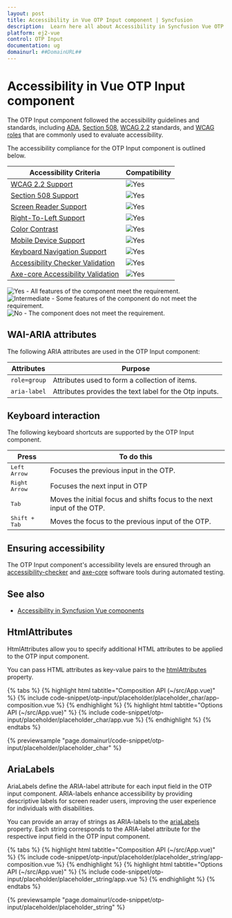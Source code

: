 ```yaml
---
layout: post
title: Accessibility in Vue OTP Input component | Syncfusion
description:  Learn here all about Accessibility in Syncfusion Vue OTP Input component of Syncfusion Essential JS 2 and more.
platform: ej2-vue
control: OTP Input
documentation: ug
domainurl: ##DomainURL##
---
```


# Accessibility in Vue OTP Input component

The OTP Input component followed the accessibility guidelines and standards, including [ADA](https://www.ada.gov/), [Section 508](https://www.section508.gov/), [WCAG 2.2](https://www.w3.org/TR/WCAG22/) standards, and [WCAG roles](https://www.w3.org/TR/wai-aria/#roles) that are commonly used to evaluate accessibility.

The accessibility compliance for the OTP Input component is outlined below.

| Accessibility Criteria | Compatibility |
| -- | -- |
| [WCAG 2.2 Support](../common/accessibility#accessibility-standards) | <img src="https://cdn.syncfusion.com/content/images/landing-page/yes.png" alt="Yes"> |
| [Section 508 Support](../common/accessibility#accessibility-standards) | <img src="https://cdn.syncfusion.com/content/images/landing-page/yes.png" alt="Yes"> |
| [Screen Reader Support](../common/accessibility#screen-reader-support) | <img src="https://cdn.syncfusion.com/content/images/landing-page/yes.png" alt="Yes"> |
| [Right-To-Left Support](../common/accessibility#right-to-left-support) | <img src="https://cdn.syncfusion.com/content/images/landing-page/yes.png" alt="Yes"> |
| [Color Contrast](../common/accessibility#color-contrast) | <img src="https://cdn.syncfusion.com/content/images/landing-page/yes.png" alt="Yes"> |
| [Mobile Device Support](../common/accessibility#mobile-device-support) | <img src="https://cdn.syncfusion.com/content/images/landing-page/yes.png" alt="Yes"> |
| [Keyboard Navigation Support](../common/accessibility#keyboard-navigation-support) | <img src="https://cdn.syncfusion.com/content/images/landing-page/yes.png" alt="Yes"> |
| [Accessibility Checker Validation](../common/accessibility#ensuring-accessibility) | <img src="https://cdn.syncfusion.com/content/images/landing-page/yes.png" alt="Yes"> |
| [Axe-core Accessibility Validation](../common/accessibility#ensuring-accessibility) | <img src="https://cdn.syncfusion.com/content/images/landing-page/yes.png" alt="Yes"> |

<style>
    .post .post-content img {
        display: inline-block;
        margin: 0.5em 0;
    }
</style>
<div><img src="https://cdn.syncfusion.com/content/images/landing-page/yes.png" alt="Yes"> - All features of the component meet the requirement.</div>

<div><img src="https://cdn.syncfusion.com/content/images/landing-page/intermediate.png" alt="Intermediate"> - Some features of the component do not meet the requirement.</div>

<div><img src="https://cdn.syncfusion.com/content/images/landing-page/no.png" alt="No"> - The component does not meet the requirement.</div>

## WAI-ARIA attributes

The following ARIA attributes are used in the OTP Input component:

| Attributes | Purpose |
| ------------ | ----------------------- |
| `role=group` | Attributes used to form a collection of items.|
| `aria-label` | Attributes provides the text label for the Otp inputs. |

## Keyboard interaction

The following keyboard shortcuts are supported by the OTP Input component.

| **Press** | **To do this** |
| --- | --- |
| <kbd>Left Arrow</kbd> | Focuses the previous input in the OTP. |
| <kbd>Right Arrow</kbd> | Focuses the next input in OTP |
| <kbd>Tab</kbd> | Moves the initial focus and shifts focus to the next input of the OTP. |
| <kbd>Shift + Tab</kbd> | Moves the focus to the previous input of the OTP. |

## Ensuring accessibility

The OTP Input component's accessibility levels are ensured through an [accessibility-checker](https://www.npmjs.com/package/accessibility-checker) and [axe-core](https://www.npmjs.com/package/axe-core) software tools during automated testing.

## See also

* [Accessibility in Syncfusion Vue components](../common/accessibility)

## HtmlAttributes

HtmlAttributes allow you to specify additional HTML attributes to be applied to the OTP input component.

You can pass HTML attributes as key-value pairs to the [htmlAttributes](https://ej2.syncfusion.com/vue/documentation/api/otp-input#htmlattributes) property.

{% tabs %}
{% highlight html tabtitle="Composition API (~/src/App.vue)" %}
{% include code-snippet/otp-input/placeholder/placeholder_char/app-composition.vue %}
{% endhighlight %}
{% highlight html tabtitle="Options API (~/src/App.vue)" %}
{% include code-snippet/otp-input/placeholder/placeholder_char/app.vue %}
{% endhighlight %}
{% endtabs %}
        
{% previewsample "page.domainurl/code-snippet/otp-input/placeholder/placeholder_char" %}

## AriaLabels

AriaLabels define the ARIA-label attribute for each input field in the OTP input component. ARIA-labels enhance accessibility by providing descriptive labels for screen reader users, improving the user experience for individuals with disabilities.

You can provide an array of strings as ARIA-labels to the [ariaLabels](https://ej2.syncfusion.com/vue/documentation/api/otp-input#arialabels) property. Each string corresponds to the ARIA-label attribute for the respective input field in the OTP input component.

{% tabs %}
{% highlight html tabtitle="Composition API (~/src/App.vue)" %}
{% include code-snippet/otp-input/placeholder/placeholder_string/app-composition.vue %}
{% endhighlight %}
{% highlight html tabtitle="Options API (~/src/App.vue)" %}
{% include code-snippet/otp-input/placeholder/placeholder_string/app.vue %}
{% endhighlight %}
{% endtabs %}
        
{% previewsample "page.domainurl/code-snippet/otp-input/placeholder/placeholder_string" %}